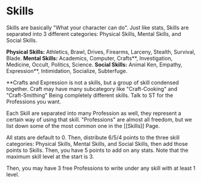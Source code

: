 # Skills
Skills are basically "What your character can do".
Just like stats, Skills are separated into 3 different categories: Physical Skills, Mental Skills, and Social Skills.

**Physical Skills:** Athletics, Brawl, Drives, Firearms, Larceny, Stealth, Survival, Blade.
**Mental Skills:** Academics, Computer, Crafts**, Investigation, Medicine, Occult, Politics, Science.
**Social Skills:** Animal Ken, Empathy, Expression**, Intimidation, Socialize, Subterfuge.

**Crafts and Expression is not a skills, but a group of skill condensed together. Craft may have many subcategory like "Craft-Cooking" and "Craft-Smithing" Being completely different skills. Talk to ST for the Professions you want.

Each Skill are separated into many Profession as well, they represent a certain way of using that skill.
"Professions" are almost all freedom, but we list down some of the most common one in the [[Skills]] Page.

All stats are default to 0. Then, distribute 6/5/4 points to the three skill categories: Physical Skills, Mental Skills, and Social Skills, then add those points to Skills. Then, you have 5 points to add on any stats. Note that the maximum skill level at the start is 3.

Then, you may have 3 free Professions to write under any skill with at least 1 level.